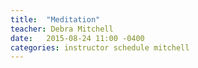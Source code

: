 ```yaml
---
title:  "Meditation"
teacher: Debra Mitchell
date:   2015-08-24 11:00 -0400
categories: instructor schedule mitchell
---
```

